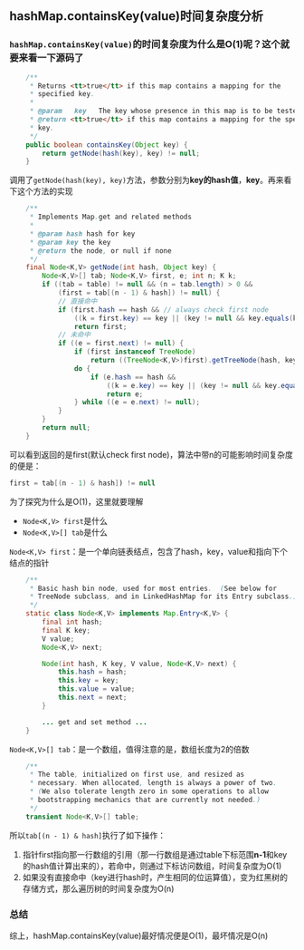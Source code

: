 ## hashMap.containsKey(value)时间复杂度分析
### `hashMap.containsKey(value)`的时间复杂度为什么是O(1)呢？这个就要来看一下源码了
```java
 	/**
     * Returns <tt>true</tt> if this map contains a mapping for the
     * specified key.
     *
     * @param   key   The key whose presence in this map is to be tested
     * @return <tt>true</tt> if this map contains a mapping for the specified
     * key.
     */
    public boolean containsKey(Object key) {
        return getNode(hash(key), key) != null;
    }
```
调用了`getNode(hash(key), key)`方法，参数分别为**key的hash值**，**key**。再来看下这个方法的实现
```java
    /**
     * Implements Map.get and related methods
     *
     * @param hash hash for key
     * @param key the key
     * @return the node, or null if none
     */
    final Node<K,V> getNode(int hash, Object key) {
        Node<K,V>[] tab; Node<K,V> first, e; int n; K k;
        if ((tab = table) != null && (n = tab.length) > 0 &&
            (first = tab[(n - 1) & hash]) != null) {
			// 直接命中
            if (first.hash == hash && // always check first node
                ((k = first.key) == key || (key != null && key.equals(k))))
                return first;
			// 未命中
            if ((e = first.next) != null) {
                if (first instanceof TreeNode)
                    return ((TreeNode<K,V>)first).getTreeNode(hash, key);
                do {
                    if (e.hash == hash &&
                        ((k = e.key) == key || (key != null && key.equals(k))))
                        return e;
                } while ((e = e.next) != null);
            }
        }
        return null;
    }
```
可以看到返回的是first(默认check first node)，算法中带n的可能影响时间复杂度的便是：
```java
first = tab[(n - 1) & hash]) != null
```
为了探究为什么是O(1)，这里就要理解
- `Node<K,V> first`是什么
- `Node<K,V>[] tab`是什么

`Node<K,V> first`：是一个单向链表结点，包含了hash，key，value和指向下个结点的指针
```java
 	/**
     * Basic hash bin node, used for most entries.  (See below for
     * TreeNode subclass, and in LinkedHashMap for its Entry subclass.)
     */
    static class Node<K,V> implements Map.Entry<K,V> {
        final int hash;
        final K key;
        V value;
        Node<K,V> next;

        Node(int hash, K key, V value, Node<K,V> next) {
            this.hash = hash;
            this.key = key;
            this.value = value;
            this.next = next;
        }

        ... get and set method ...
    }
```
`Node<K,V>[] tab`：是一个数组，值得注意的是，数组长度为2的倍数
```java
	/**
     * The table, initialized on first use, and resized as
     * necessary. When allocated, length is always a power of two.
     * (We also tolerate length zero in some operations to allow
     * bootstrapping mechanics that are currently not needed.)
     */
    transient Node<K,V>[] table;
```
所以`tab[(n - 1) & hash]`执行了如下操作：
1. 指针first指向那一行数组的引用（那一行数组是通过table下标范围**n-1**和key的hash值计算出来的），若命中，则通过下标访问数组，时间复杂度为O(1)
2. 如果没有直接命中（key进行hash时，产生相同的位运算值），变为红黑树的存储方式，那么遍历树的时间复杂度为O(n)

### 总结
综上，hashMap.containsKey(value)最好情况便是O(1)，最坏情况是O(n)